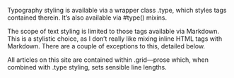 Typography styling is available via a wrapper class .type, which styles tags contained therein. It’s also available via #type() mixins.

The scope of text styling is limited to those tags available via Markdown. This is a stylistic choice, as I don’t really like mixing inline HTML tags with Markdown. There are a couple of exceptions to this, detailed below.

All articles on this site are contained within .grid—prose which, when combined with .type styling, sets sensible line lengths.